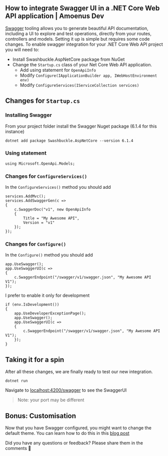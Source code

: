 ## How to integrate Swagger UI in a .NET Core Web API application | Amoenus Dev

[Swagger](https://swagger.io/) tooling allows you to generate beautiful API documentation, including a UI to explore and test operations, directly from your routes, controllers and models.
Setting it up is simple but requires some code changes.
To enable swagger integration for your .NET Core Web API project you will need to:
- Install Swashbuckle.AspNetCore package from NuGet
- Change the `Startup.cs` class of your Net Core Web API application.
   - Add using statement for `OpenApiInfo` 
   - Modify `Configure(IApplicationBuilder app, IWebHostEnvironment env)`
   - Modify `ConfigureServices(IServiceCollection services)`

## Changes for `Startup.cs`
### Installing Swagger
From your project folder install the Swagger Nuget package (6.1.4 for this instance)
```Terminal
dotnet add package Swashbuckle.AspNetCore --version 6.1.4
```
### Using statement
```CSharp
using Microsoft.OpenApi.Models;
```
### Changes for `ConfigureServices()`
In the `ConfigureServices()` method you should add
```CSharp
services.AddMvc();
services.AddSwaggerGen(c =>
{
    c.SwaggerDoc("v1", new OpenApiInfo
    {
        Title = "My Awesome API",
        Version = "v1"
    });
});
```
### Changes for `Configure()`
In the `Configure()` method you should add
```CSharp
app.UseSwagger();
app.UseSwaggerUI(c =>
{
    c.SwaggerEndpoint("/swagger/v1/swagger.json", "My Awesome API V1");
});
```
I prefer to enable it only for development
```CSharp
if (env.IsDevelopment())
{
    app.UseDeveloperExceptionPage();
    app.UseSwagger();
    app.UseSwaggerUI(c =>
    {
        c.SwaggerEndpoint("/swagger/v1/swagger.json", "My Awesome API V1");
    });
}
```
## Taking it for a spin
After all these changes, we are finally ready to test our new integration.
```Terminal
dotnet run
```
Navigate to [localhost:4200/swagger](localhost:4200/swagger) to see the SwaggerUI 
> Note: your port may be different

## Bonus: Customisation
Now that you have Swagger configured, you might want to change the default theme.
You can learn how to do this in this [blog post](https://amoenus.dev/swagger-dark-theme) 

Did you have any questions or feedback? Please share them in the comments 🤗
